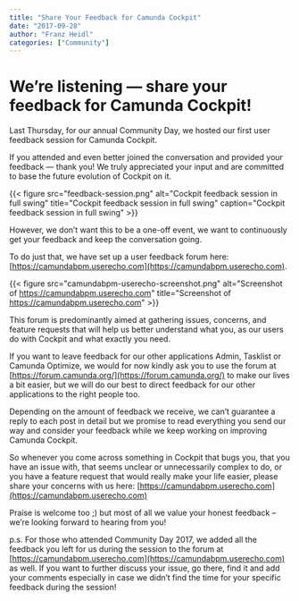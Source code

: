 ```yaml
---
title: "Share Your Feedback for Camunda Cockpit"
date: "2017-09-28"
author: "Franz Heidl"
categories: ["Community"]
---
```


# We’re listening — share your feedback for Camunda Cockpit!

Last Thursday, for our annual Community Day, we hosted our first user feedback session for Camunda Cockpit.

If you attended and even better joined the conversation and provided your feedback — thank you! We truly appreciated your input  and are committed to base the future evolution of Cockpit on it.

<!--more-->

{{< figure src="feedback-session.png" alt="Cockpit feedback session in full swing" title="Cockpit feedback session in full swing" caption="Cockpit feedback session in full swing" >}}

However, we don’t want this to be a one-off event, we want to continuously get your feedback and keep the conversation going.

To do just that, we have set up a user feedback forum here: [https://camundabpm.userecho.com](https://camundabpm.userecho.com).

{{< figure src="camundabpm-userecho-screenshot.png" alt="Screenshot of https://camundabpm.userecho.com" title="Screenshot of https://camundabpm.userecho.com" >}}

This forum is predominantly aimed at gathering issues, concerns, and feature requests that will help us better understand what you, as our users do with Cockpit and what exactly you need.

If you want to leave feedback for our other applications Admin, Tasklist or Camunda Optimize, we would for now kindly ask you to use the forum at [https://forum.camunda.org/](https://forum.camunda.org/) to make our lives a bit easier, but we will do our best to direct feedback for our other applications to the right people too.

Depending on the amount of feedback we receive, we can’t guarantee a reply to each post in detail but we promise to read everything you send our way and consider your feedback while we keep working on improving Camunda Cockpit.

So whenever you come across something in Cockpit that bugs you, that you have an issue with, that seems unclear or unnecessarily complex to do, or you have a feature request that would really make your life easier, please share your concerns with us here: [https://camundabpm.userecho.com](https://camundabpm.userecho.com)

Praise is welcome too ;) but most of all we value your honest feedback – we’re looking forward to hearing from you!

p.s. For those who attended Community Day 2017, we  added all the feedback you left for us during the session to the forum at [https://camundabpm.userecho.com](https://camundabpm.userecho.com) as well. If you want to further discuss your issue, go there, find it and add your comments especially in case we didn’t find the time for your specific feedback during the session!
